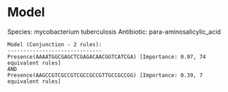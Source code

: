 
# Model

Species: mycobacterium tuberculosis
Antibiotic: para-aminosalicylic_acid

```
Model (Conjunction - 2 rules):
------------------------------
Presence(AAAATGGCGAGCTCGAGACAACGGTCATCGA) [Importance: 0.97, 74 equivalent rules]
AND
Presence(AAGCCGTCGCCGTCGCCGCCGTTGCCGCCGG) [Importance: 0.39, 7 equivalent rules]

```

